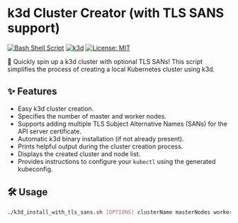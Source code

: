 # k3d Cluster Creator (with TLS SANS support) 

[![Bash Shell Script](https://img.shields.io/badge/language-Bash-brightgreen.svg)](https://www.gnu.org/software/bash/)
[![k3d](https://img.shields.io/badge/tool-k3d-blue.svg)](https://k3d.io/)
[![License: MIT](https://img.shields.io/badge/License-MIT-yellow.svg)](https://opensource.org/licenses/MIT)

🚀 Quickly spin up a k3d cluster with optional TLS SANs! This script simplifies the process of creating a local Kubernetes cluster using k3d.

## ✨ Features

* Easy k3d cluster creation.
* Specifies the number of master and worker nodes.
* Supports adding multiple TLS Subject Alternative Names (SANs) for the API server certificate.
* Automatic k3d binary installation (if not already present).
* Prints helpful output during the cluster creation process.
* Displays the created cluster and node list.
* Provides instructions to configure your `kubectl` using the generated kubeconfig.

## 🛠️ Usage

```bash
./k3d_install_with_tls_sans.sh [OPTIONS] clusterName masterNodes workerNodes [TLS_SAN_1 TLS_SAN_2 ...]


